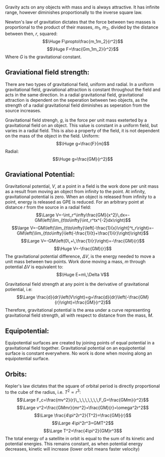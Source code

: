 Gravity acts on any objects with mass and is always attractive. It has infinite range, however diminishes proportionally to the inverse square law.

Newton's law of gravitation dictates that the force between two masses is proportional to the product of their masses, $m_1$, $m_2$, divided by the distance between then, $r$, squared:
$$\Huge F\propto\frac{m_1m_2}{r^2}$$
$$\Huge F=\frac{Gm_1m_2}{r^2}$$
Where $G$ is the gravitational constant.

## Graviational field strength:

There are two types of gravitational field, uniform and radial. In a uniform gravitational field, graviational attraction is constant throughout the field and acts in the same direction. In a radial gravitational field, gravitational attraction is dependent on the seperation between two objects, as the strength of a radial gravitational field diminishes as seperation from the source increases.

Gravitational field strengh, $g$, is the force per unit mass exeterted by a gravitational field on an object. This value is constant in a uniform field, but varies in a radial field. This is also a property of the field, it is not dependent on the mass of the object in the field.
Uniform:
$$\Huge g=\frac{F}{m}$$
Radial:
$$\Huge g=\frac{GM}{r^2}$$

## Graviational Potential:

Gravitational potential, $V$, at a point in a field is the work done per unit mass as a result from moving an object from infinity to the point. At infinity, gravitational potential is zero. When an object is released from infinity to a point, energy is released as GPE is reduced. For an arbitrary point at distance $r$ from the source in a radial field:
$$\Large V=-\int_r^\infty\frac{GM}{x^2}\,dx=-GM\left(\lim_{t\to\infty}\int_r^tx^{-2}dx\right)$$
$$\large V=-GM\left(\lim_{t\to\infty}\left[-\frac{1}{x}\right]^t_r\right)=-GM\left(\lim_{t\to\infty}\left(-\frac{1}{t}+\frac{1}{r}\right)\right)$$
$$\Large V=-GM\left(0\,+\,\frac{1}{r}\right)=-\frac{GM}{r}$$
$$\Huge V=-\frac{GM}{r}$$
The gravitational potential difference, $\Delta V$, is the energy needed to move a unit mass between two points. Work done moving a mass, $m$ through potential $\Delta V$ is equivalent to:
$$\Huge E=m\,\Delta V$$

Gravitational field strength at any point is the derivative of gravitational potiential, i.e:
$$\Large \frac{d}{dr}\left(V\right)=g=\frac{d}{dr}\left(-\frac{GM}{r}\right)=\frac{GM}{r^2}$$
Therefore, gravitational potential is the area under a curve representing gravitational field strength, all with respect to distance from the mass, $M$.

## Equipotential:

Equipotential surfaces are created by joining points of equal potential in a gravitational field together. Gravitational potential on an equipotential surface is constant everywhere. No work is done when moving along an equipotential surface.


## Orbits:

Kepler's law dictates that the square of orbital period is directly proportional to the cube of the radius, i.e. $T^2\propto r^3$:
$$\Large F_c=\frac{mv^2}{r}\,,\,\,\,\,\,\,\,F_G=\frac{GMm}{r^2}$$
$$\Large v^2=\frac{GMmr}{mr^2}=\frac{GM}{r}=\omega^2r^2$$
$$\Large \frac{4\pi^2r^2}{T^2}=\frac{GM}{r}$$
$$\Large 4\pi^2r^3=GMT^2$$
$$\Large T^2=\frac{4\pi^2}{GM}r^3$$
The total energy of a satellite in orbit is equal to the sum of its kinetic and potential energies. This remains constant, as when potential energy decreases, kinetic will increase (lower orbit means faster velocity)